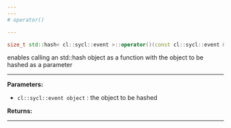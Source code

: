 ```yaml
---
---
# operator()

---
```


```cpp
size_t std::hash< cl::sycl::event >::operator()(const cl::sycl::event &object) const
```


enables calling an std::hash object as a function with the object to be hashed as a parameter 


---
**Parameters:**

 - `cl::sycl::event object`
: the object to be hashed 

**Returns:** 

---
